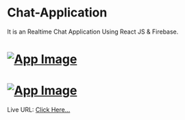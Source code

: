 # Chat-Application
It is an Realtime Chat Application Using React JS &amp; Firebase.

# [![App Image](https://github.com/AakashTheDev/Images/blob/aec7957c3076a2f81ccbd75678b2b30947ac168e/Chat%20Login%20Screen.png)](https://devaakashportfolio.w3spaces.com)

# [![App Image](https://github.com/AakashTheDev/Images/blob/aec7957c3076a2f81ccbd75678b2b30947ac168e/Chat%20Main%20Screen.png)](https://devaakashportfolio.w3spaces.com)
  
Live URL: <a href="https://65680c3ea047bb5998b51887--preeminent-naiad-044187.netlify.app/" target="_blank">Click Here...</a>
